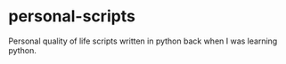 # personal-scripts
Personal quality of life scripts written in python back when I was learning python.
